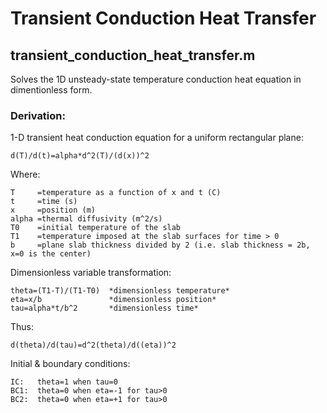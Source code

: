 # Transient Conduction Heat Transfer

## transient_conduction_heat_transfer.m
Solves the 1D unsteady-state temperature conduction heat equation in dimentionless form.

### Derivation:
  1-D transient heat conduction equation for a uniform rectangular plane:
  
    d(T)/d(t)=alpha*d^2(T)/(d(x))^2 

  Where:

    T     =temperature as a function of x and t (C)
    t     =time (s)
    x     =position (m)
    alpha =thermal diffusivity (m^2/s)
    T0    =initial temperature of the slab
    T1    =temperature imposed at the slab surfaces for time > 0
    b     =plane slab thickness divided by 2 (i.e. slab thickness = 2b, x=0 is the center)

  Dimensionless variable transformation:
  
    theta=(T1-T)/(T1-T0)  *dimensionless temperature*
    eta=x/b               *dimensionless position*
    tau=alpha*t/b^2       *dimensionless time* 

  Thus:
  
    d(theta)/d(tau)=d^2(theta)/d((eta))^2 

  Initial & boundary conditions:
  
    IC:   theta=1 when tau=0
    BC1:  theta=0 when eta=-1 for tau>0
    BC2:  theta=0 when eta=+1 for tau>0
